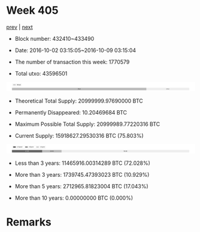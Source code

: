 # Week 405

[prev](week0404.md) | [next](week0406.md)

- Block number: 432410~433490

- Date: 2016-10-02 03:15:05~2016-10-09 03:15:04

- The number of transaction this week: 1770579

- Total utxo: 43596501

![](../images/mined_week0405.png)

- Theoretical Total Supply: 20999999.97690000 BTC

- Permanently Disappeared: 10.20469684 BTC

- Maximum Possible Total Supply: 20999989.77220316 BTC

- Current Supply: 15918627.29530316 BTC (75.803%)

![](../images/year_week0405.png)


- Less than 3 years: 11465916.00314289 BTC (72.028%)

- More than 3 years: 1739745.47393023 BTC (10.929%)

- More than 5 years: 2712965.81823004 BTC (17.043%)

- More than 10 years: 0.00000000 BTC (0.000%)

# Remarks

